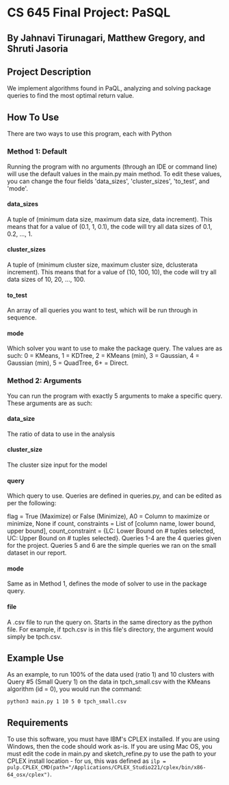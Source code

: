 # CS 645 Final Project: PaSQL
## By Jahnavi Tirunagari, Matthew Gregory, and Shruti Jasoria

## Project Description
We implement algorithms found in PaQL, analyzing and solving package queries to find the most optimal return value.

## How To Use
There are two ways to use this program, each with Python

### Method 1: Default
Running the program with no arguments (through an IDE or command line) will use the default values in the main.py main method. To edit these values, you can change the four fields 'data_sizes', 'cluster_sizes', 'to_test', and 'mode'.

#### data_sizes
A tuple of (minimum data size, maximum data size, data increment). This means that for a value of (0.1, 1, 0.1), the code will try all data sizes of 0.1, 0.2, ..., 1.

#### cluster_sizes
A tuple of (minimum cluster size, maximum cluster size, dclusterata increment). This means that for a value of (10, 100, 10), the code will try all data sizes of 10, 20, ..., 100.

#### to_test
An array of all queries you want to test, which will be run through in sequence.

#### mode
Which solver you want to use to make the package query. The values are as such: 0 = KMeans, 1 = KDTree, 2 = KMeans (min), 3 = Gaussian, 4 = Gaussian (min), 5 = QuadTree, 6+ = Direct.

### Method 2: Arguments
You can run the program with exactly 5 arguments to make a specific query. These arguments are as such:

#### data_size
The ratio of data to use in the analysis

#### cluster_size
The cluster size input for the model

#### query
Which query to use. Queries are defined in queries.py, and can be edited as per the following:

flag = True (Maximize) or False (Minimize), A0 = Column to maximize or minimize, None if count, constraints = List of [column name, lower bound, upper bound], count_constraint = {LC: Lower Bound on # tuples selected, UC: Upper Bound on # tuples selected}. Queries 1-4 are the 4 queries given for the project. Queries 5 and 6 are the simple queries we ran on the small dataset in our report.

#### mode
Same as in Method 1, defines the mode of solver to use in the package query.

#### file
A .csv file to run the query on. Starts in the same directory as the python file. For example, if tpch.csv is in this file's directory, the argument would simply be tpch.csv.

## Example Use
As an example, to run 100% of the data used (ratio 1) and 10 clusters with Query #5 (Small Query 1) on the data in tpch_small.csv with the KMeans algorithm (id = 0), you would run the command:

`python3 main.py 1 10 5 0 tpch_small.csv`

## Requirements
To use this software, you must have IBM's CPLEX installed. If you are using Windows, then the code should work as-is. If you are using Mac OS, you must edit the code in main.py and sketch_refine.py to use the path to your CPLEX install location - for us, this was defined as `ilp = pulp.CPLEX_CMD(path="/Applications/CPLEX_Studio221/cplex/bin/x86-64_osx/cplex")`.

